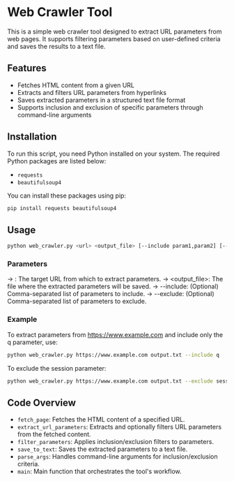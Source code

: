 # Web Crawler Tool

This is a simple web crawler tool designed to extract URL parameters from web pages. It supports filtering parameters based on user-defined criteria and saves the results to a text file.

## Features

- Fetches HTML content from a given URL
- Extracts and filters URL parameters from hyperlinks
- Saves extracted parameters in a structured text file format
- Supports inclusion and exclusion of specific parameters through command-line arguments

## Installation

To run this script, you need Python installed on your system. The required Python packages are listed below:

- `requests`
- `beautifulsoup4`

You can install these packages using pip:

```bash
pip install requests beautifulsoup4
```
## Usage
```bash
python web_crawler.py <url> <output_file> [--include param1,param2] [--exclude param1,param2]
```
### Parameters
-> <url>: The target URL from which to extract parameters.
-> <output_file>: The file where the extracted parameters will be saved.
-> --include: (Optional) Comma-separated list of parameters to include.
-> --exclude: (Optional) Comma-separated list of parameters to exclude.

### Example
To extract parameters from https://www.example.com and include only the q parameter, use:
```bash
python web_crawler.py https://www.example.com output.txt --include q
```
To exclude the session parameter:
```bash
python web_crawler.py https://www.example.com output.txt --exclude session
```
## Code Overview
* `fetch_page`: Fetches the HTML content of a specified URL.
* `extract_url_parameters`: Extracts and optionally filters URL parameters from the fetched content.
* `filter_parameters`: Applies inclusion/exclusion filters to parameters.
* `save_to_text`: Saves the extracted parameters to a text file.
* `parse_args`: Handles command-line arguments for inclusion/exclusion criteria.
* `main`: Main function that orchestrates the tool's workflow.
